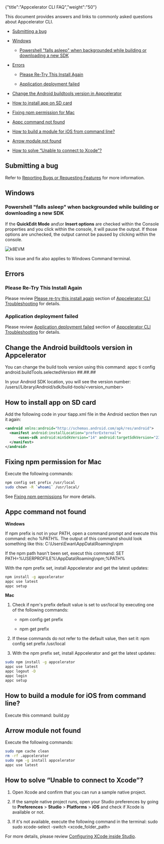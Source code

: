 {"title":"Appcelerator CLI FAQ","weight":"50"}

This document provides answers and links to commonly asked questions about Appcelerator CLI.

* [Submitting a bug](#submitting-a-bug)

* [Windows](#windows)

    * [Powershell "falls asleep" when backgrounded while building or downloading a new SDK](#powershell-"falls-asleep"-when-backgrounded-while-building-or-downloading-a-new-sdk)

* [Errors](#errors)

    * [Please Re-Try This Install Again](#please-re-try-this-install-again)

    * [Application deployment failed](#application-deployment-failed)

* [Change the Android buildtools version in Appcelerator](#change-the-android-buildtools-version-in-appcelerator)

* [How to install app on SD card](#how-to-install-app-on-sd-card)

* [Fixing npm permission for Mac](#fixing-npm-permission-for-mac)

* [Appc command not found](#appc-command-not-found)

* [How to build a module for iOS from command line?](#how-to-build-a-module-for-ios-from-command-line?)

* [Arrow module not found](#arrow-module-not-found)

* [How to solve “Unable to connect to Xcode”?](#how-to-solve-“unable-to-connect-to-xcode”?)

## Submitting a bug

Refer to [Reporting Bugs or Requesting Features](/docs/appc/Axway_Appcelerator_Studio/Axway_Appcelerator_Studio_Guide/Studio_Troubleshooting/Reporting_Bugs_or_Requesting_Features/) for more information.

## Windows

### Powershell "falls asleep" when backgrounded while building or downloading a new SDK

If the **QuickEdit Mode** and\\or **Insert options** are checked within the Console properties and you click within the console, it will pause the output. If those options are unchecked, the output cannot be paused by clicking within the console.

![k8EVM](/Images/appc/download/attachments/50167951/k8EVM.jpg)

This issue and fix also applies to Windows Command terminal.

## Errors

### Please Re-Try This Install Again

Please review [Please re-try this install again](/docs/appc/Appcelerator_CLI/Appcelerator_CLI_Guide/Appcelerator_CLI_Troubleshooting/#please-re-try-this-install-again) section of [Appcelerator CLI Troubleshooting](/docs/appc/Appcelerator_CLI/Appcelerator_CLI_Guide/Appcelerator_CLI_Troubleshooting/) for details.

### Application deployment failed

Please review [Application deployment failed](/docs/appc/Appcelerator_CLI/Appcelerator_CLI_Guide/Appcelerator_CLI_Troubleshooting/#application-deployment-failed) section of [Appcelerator CLI Troubleshooting](/docs/appc/Appcelerator_CLI/Appcelerator_CLI_Guide/Appcelerator_CLI_Troubleshooting/) for details.

## Change the Android buildtools version in Appcelerator

You can change the build tools version using this command: appc ti config android.buildTools.selectedVersion ##.##.##

In your Android SDK location, you will see the version number: /users/<user>/Library/Android/sdk/build-tools/<version\_number>

## How to install app on SD card

Add the following code in your tiapp.xml file in the Android section then run it again:

```xml
<android xmlns:android="http://schemas.android.com/apk/res/android">
  <manifest android:installLocation="preferExternal">
      <uses-sdk android:minSdkVersion="14" android:targetSdkVersion="23"/>
  </manifest>
</android>
```

## Fixing npm permission for Mac

Execute the following commands:

```bash
npm config set prefix /usr/local
sudo chown -R `whoami` /usr/local/
```

See [Fixing npm permissions](https://docs.npmjs.com/getting-started/fixing-npm-permissions) for more details.

## Appc command not found

**Windows**

If npm prefix is not in your PATH, open a command prompt and execute this command: echo %PATH%. The output of this command should look something like this: C:\\Users\\Ewan\\AppData\\Roaming\\npm

If the npm path hasn't been set, execut this command: SET PATH=%USERPROFILE%\\AppData\\Roaming\\npm;%PATH%

With the npm prefix set, install Appcelerator and get the latest updates:

```bash
npm install -g appcelerator
appc use latest
appc setup
```

**Mac**

1. Check if npm's prefix default value is set to usr/local by executing one of the following commands:

    * npm config get prefix

    * npm get prefix

2. If these commands do not refer to the default value, then set it: npm config set prefix /usr/local

3. With the npm prefix set, install Appcelerator and get the latest updates:

```bash
sudo npm install -g appcelerator
appc use latest
appc logout -D
appc login
appc setup
```

## How to build a module for iOS from command line?

Execute this command: build.py

## Arrow module not found

Execute the following commands:

```bash
sudo npm cache clean
rm -rf .appcelerator
sudo npm -g install appcelerator
appc use latest
```

## How to solve “Unable to connect to Xcode”?

1. Open Xcode and confirm that you can run a sample native project.

2. If the sample native project runs, open your Studio preferences by going to **Preferences** > **Studio** > **Platforms** > **iOS** and check if Xcode is available or not.

3. If it's not available, execute the following command in the terminal: sudo sudo xcode-select -switch <xcode\_folder\_path>

For more details, please review [Configuring XCode inside Studio](/docs/appc/Axway_Appcelerator_Studio/Axway_Appcelerator_Studio_Guide/Titanium_Development/Configuring_XCode_inside_Studio/).
